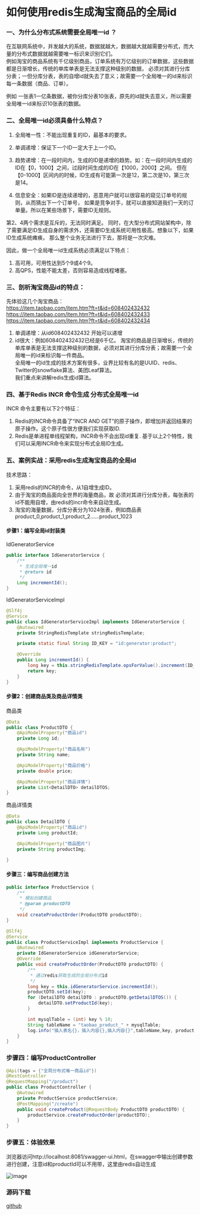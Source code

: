 # 如何使用redis生成淘宝商品的全局id

### 一、为什么分布式系统需要全局唯一id ？
在互联网系统中，并发越大的系统，数据就越大，数据越大就越需要分布式，而大量的分布式数据就越需要唯一标识来识别它们。  
例如淘宝的商品系统有千亿级别商品，订单系统有万亿级别的订单数据，这些数据都是日渐增长，传统的单库单表是无法支撑这种级别的数据，
必须对其进行分库分表；一但分库分表，表的自增id就失去了意义；故需要一个全局唯一的id来标识每一条数据（商品、订单）。  

例如 一张表1一亿条数据，被你分库分表10张表，原先的id就失去意义，所以需要全局唯一id来标识10张表的数据。


### 二、全局唯一id必须具备什么特点？
1. 全局唯一性：不能出现重复的ID，最基本的要求。
2. 单调递增：保证下一个ID一定大于上一个ID。
3. 趋势递增：在一段时间内，生成的ID是递增的趋势。如：在一段时间内生成的ID在【0，1000】之间，过段时间生成的ID在【1000，2000】之间。
   但在【0-1000】区间内的时候，ID生成有可能第一次是12，第二次是10，第三次是14。
   
4. 信息安全：如果ID是连续递增的，恶意用户就可以很容易的窥见订单号的规则，从而猜出下一个订单号，
   如果是竞争对手，就可以直接知道我们一天的订单量。所以在某些场景下，需要ID无规则。

第2、4两个需求是互斥的，无法同时满足。
同时，在大型分布式网站架构中，除了需要满足ID生成自身的需求外，还需要ID生成系统可用性极高。想象以下，如果ID生成系统瘫痪，
那么整个业务无法进行下去，那将是一次灾难。

因此，做一个全局唯一id生成系统必须满足以下特点：
1. 高可用，可用性达到5个9或4个9。
2. 高QPS，性能不能太差，否则容易造成线程堵塞。

### 三、剖析淘宝商品id的特点：
先体验这几个淘宝商品：  
https://item.taobao.com/item.htm?ft=t&id=608402432432  
https://item.taobao.com/item.htm?ft=t&id=608402432433  
https://item.taobao.com/item.htm?ft=t&id=608402432434  
1. 单调递增：从id608402432432 开始可以递增
2. id很大：例如608402432432已经是6千亿。
淘宝的商品是日渐增长，传统的单库单表是无法支撑这种级别的数据，必须对其进行分库分表；故需要一个全局唯一的id来标识每一件商品。  
全局唯一的id生成的技术方案有很多，业界比较有名的是UUID、redis、Twitter的snowflake算法、美团Leaf算法。  
我们重点来讲解redis生成id算法。


### 四、基于Redis INCR 命令生成 分布式全局唯一id
INCR 命令主要有以下2个特征：
1. Redis的INCR命令具备了“INCR AND GET”的原子操作，即增加并返回结果的原子操作。这个原子性很方便我们实现获取ID.
2. Redis是单进程单线程架构，INCR命令不会出现id重复.
基于以上2个特性，我们可以采用INCR命令来实现分布式全局ID生成。

### 五、案例实战：采用redis生成淘宝商品的全局id
技术思路：
1. 采用redis的INCR的命令，从1自增生成ID。
2. 由于淘宝的商品面向全世界的海量商品，故 必须对其进行分库分表，每张表的id不能用自增，由redis的incr命令来自动生成。
3. 淘宝的海量数据，分库分表分为1024张表，例如商品表 product_0,product_1,product_2......product_1023


#### 步骤1：编写全局id封装类
IdGeneratorService
```java
public interface IdGeneratorService {
    /**
     * 生成全局唯一id
     * @return id
     */
    Long incrementId();
}
```
IdGeneratorServiceImpl
```java
@Slf4j
@Service
public class IdGeneratorServiceImpl implements IdGeneratorService {
    @Autowired
    private StringRedisTemplate stringRedisTemplate;

    private static final String ID_KEY = "id:generator:product";

    @Override
    public Long incrementId() {
        long key = this.stringRedisTemplate.opsForValue().increment(ID_KEY);
        return key;
    }
}
```
#### 步骤2：创建商品类及商品详情类

商品类
```java
@Data
public class ProductDTO {
    @ApiModelProperty("商品id")
    private Long id;

    @ApiModelProperty("商品名称")
    private String name;

    @ApiModelProperty("商品价格")
    private double price;

    @ApiModelProperty("商品详情")
    private List<DetailDTO> detailDTOS;
}

```
商品详情类
```java
@Data
public class DetailDTO {
    @ApiModelProperty("商品id")
    private Long productId;

    @ApiModelProperty("商品图片")
    private String productImg;

}
```

#### 步骤三：编写商品创建方法
```java
public interface ProductService {
    /**
     * 模拟创建商品
     * @param productDTO
     */
    void createProductOrder(ProductDTO productDTO);
}
```

```java
@Slf4j
@Service
public class ProductServiceImpl implements ProductService {
    @Autowired
    private IdGeneratorService idGeneratorService;
    @Override
    public void createProductOrder(ProductDTO productDTO) {
        /**
         * 通过redis获取生成的全局分布式id
         */
        long key = this.idGeneratorService.incrementId();
        productDTO.setId(key);
        for (DetailDTO detailDTO : productDTO.getDetailDTOS()) {
            detailDTO.setProductId(key);
        }

        int mysqlTable = (int) key % 10;
        String tableName = "taobao_product_" + mysqlTable;
        log.info("插入表名{}，插入内容{},插入内容{}",tableName,key, productDTO);
    }
}
```

### 步骤四：编写ProductController
```java
@Api(tags = {"全局分布式唯一商品id"})
@RestController
@RequestMapping("/product")
public class ProductController {
    @Autowired
    private ProductService productService;
    @PostMapping("/create")
    public void createProduct(@RequestBody ProductDTO productDTO) {
        productService.createProductOrder(productDTO);
    }
}
```
### 步骤五：体验效果
浏览器访问http://localhost:8081/swagger-ui.html，在swagger中输出创建参数进行创建，注意id和productId可以不用带，这里由redis自动生成

![image](/redis-img/redis-id.gif)

### 源码下载
 <a href="https://github.com/zhoubiao188/redis/tree/master/redis-string-id">github</a>


